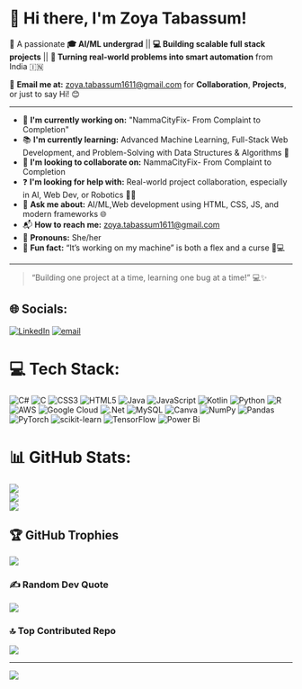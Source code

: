 # 👋 Hi there, I'm Zoya Tabassum!

🚀 A passionate **🎓 AI/ML undergrad** || **💻 Building scalable full stack projects** || **🤖 Turning real-world problems into smart automation** from India 🇮🇳  

📩 **Email me at:** zoya.tabassum1611@gmail.com for **Collaboration**, **Projects**, or just to say Hi! 😊

---

- 🔧 **I'm currently working on:** "NammaCityFix- From Complaint to Completion"
- 📚 **I'm currently learning:** Advanced Machine Learning, Full-Stack Web Development, and Problem-Solving with Data Structures & Algorithms 🚀
- 🤝 **I'm looking to collaborate on:** NammaCityFix- From Complaint to Completion
- ❓ **I'm looking for help with:** Real-world project collaboration, especially in AI, Web Dev, or Robotics 🤖✨
- 💬 **Ask me about:** AI/ML,Web development using HTML, CSS, JS, and modern frameworks 🌐
- 📬 **How to reach me:** zoya.tabassum1611@gmail.com
- 🌸 **Pronouns:** She/her
- 🌟 **Fun fact:** “It’s working on my machine” is both a flex and a curse 😤💻
---

> “Building one project at a time, learning one bug at a time!” 💻✨

## 🌐 Socials:
[![LinkedIn](https://img.shields.io/badge/LinkedIn-%230077B5.svg?logo=linkedin&logoColor=white)](https://linkedin.com/in/https://www.linkedin.com/in/zoya-tabassum-73a1a0316) [![email](https://img.shields.io/badge/Email-D14836?logo=gmail&logoColor=white)](mailto:zoya.tabassum1611@gmail.com) 

# 💻 Tech Stack:
![C#](https://img.shields.io/badge/c%23-%23239120.svg?style=for-the-badge&logo=csharp&logoColor=white) ![C](https://img.shields.io/badge/c-%2300599C.svg?style=for-the-badge&logo=c&logoColor=white) ![CSS3](https://img.shields.io/badge/css3-%231572B6.svg?style=for-the-badge&logo=css3&logoColor=white) ![HTML5](https://img.shields.io/badge/html5-%23E34F26.svg?style=for-the-badge&logo=html5&logoColor=white) ![Java](https://img.shields.io/badge/java-%23ED8B00.svg?style=for-the-badge&logo=openjdk&logoColor=white) ![JavaScript](https://img.shields.io/badge/javascript-%23323330.svg?style=for-the-badge&logo=javascript&logoColor=%23F7DF1E) ![Kotlin](https://img.shields.io/badge/kotlin-%237F52FF.svg?style=for-the-badge&logo=kotlin&logoColor=white) ![Python](https://img.shields.io/badge/python-3670A0?style=for-the-badge&logo=python&logoColor=ffdd54) ![R](https://img.shields.io/badge/r-%23276DC3.svg?style=for-the-badge&logo=r&logoColor=white) ![AWS](https://img.shields.io/badge/AWS-%23FF9900.svg?style=for-the-badge&logo=amazon-aws&logoColor=white) ![Google Cloud](https://img.shields.io/badge/GoogleCloud-%234285F4.svg?style=for-the-badge&logo=google-cloud&logoColor=white) ![.Net](https://img.shields.io/badge/.NET-5C2D91?style=for-the-badge&logo=.net&logoColor=white) ![MySQL](https://img.shields.io/badge/mysql-4479A1.svg?style=for-the-badge&logo=mysql&logoColor=white) ![Canva](https://img.shields.io/badge/Canva-%2300C4CC.svg?style=for-the-badge&logo=Canva&logoColor=white) ![NumPy](https://img.shields.io/badge/numpy-%23013243.svg?style=for-the-badge&logo=numpy&logoColor=white) ![Pandas](https://img.shields.io/badge/pandas-%23150458.svg?style=for-the-badge&logo=pandas&logoColor=white) ![PyTorch](https://img.shields.io/badge/PyTorch-%23EE4C2C.svg?style=for-the-badge&logo=PyTorch&logoColor=white) ![scikit-learn](https://img.shields.io/badge/scikit--learn-%23F7931E.svg?style=for-the-badge&logo=scikit-learn&logoColor=white) ![TensorFlow](https://img.shields.io/badge/TensorFlow-%23FF6F00.svg?style=for-the-badge&logo=TensorFlow&logoColor=white) ![Power Bi](https://img.shields.io/badge/power_bi-F2C811?style=for-the-badge&logo=powerbi&logoColor=black)
# 📊 GitHub Stats:
![](https://github-readme-stats.vercel.app/api?username=ZoyaTabassum11&theme=graywhite&hide_border=false&include_all_commits=false&count_private=false)<br/>
![](https://nirzak-streak-stats.vercel.app/?user=ZoyaTabassum11&theme=graywhite&hide_border=false)<br/>
![](https://github-readme-stats.vercel.app/api/top-langs/?username=ZoyaTabassum11&theme=graywhite&hide_border=false&include_all_commits=false&count_private=false&layout=compact)

## 🏆 GitHub Trophies
![](https://github-profile-trophy.vercel.app/?username=ZoyaTabassum11&theme=graywhite&no-frame=false&no-bg=true&margin-w=4)

### ✍️ Random Dev Quote
![](https://quotes-github-readme.vercel.app/api?type=horizontal&theme=gruvbox)

### 🔝 Top Contributed Repo
![](https://github-contributor-stats.vercel.app/api?username=ZoyaTabassum11&limit=5&theme=graywhite&combine_all_yearly_contributions=true)

---
[![](https://visitcount.itsvg.in/api?id=ZoyaTabassum11&icon=0&color=0)](https://visitcount.itsvg.in)

<!-- Proudly created with GPRM ( https://gprm.itsvg.in ) -->
